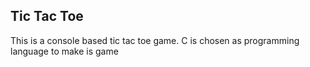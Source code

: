 ## Tic Tac Toe

This is a console based tic tac toe game. C is chosen as programming language to make is game
